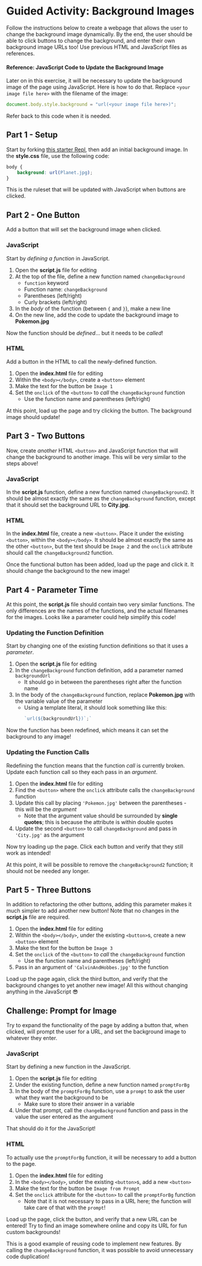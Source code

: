 # Guided Activity: Background Images
Follow the instructions below to create a webpage that allows the user to change the background image dynamically. By the end, the user should be able to click buttons to change the background, and enter their own background image URLs too! Use previous HTML and JavaScript files as references.

#### Reference: JavaScript Code to Update the Background Image
Later on in this exercise, it will be necessary to update the background image of the page using JavaScript. Here is how to do that. Replace `<your image file here>` with the filename of the image:

```js
document.body.style.background = "url(<your image file here>)";
```

Refer back to this code when it is needed.

## Part 1 - Setup
Start by forking [this starter Repl](https://replit.com/@HylandOutreach/BackgroundChangerStart), then add an initial background image. In the **style.css** file, use the following code:

```css
body {
    background: url(Planet.jpg);
}
```

This is the ruleset that will be updated with JavaScript when buttons are clicked.

## Part 2 - One Button
Add a button that will set the background image when clicked.

### JavaScript
Start by _defining a function_ in JavaScript.

1. Open the **script.js** file for editing
1. At the top of the file, define a new function named `changeBackground`
    - `function` keyword
    - Function name: `changeBackground`
    - Parentheses (left/right)
    - Curly brackets (left/right)
1. In the _body_ of the function (between `{` and `}`), make a new line
1. On the new line, add the code to update the background image to **Pokemon.jpg**

Now the function should be _defined_... but it needs to be _called_!

### HTML
Add a button in the HTML to call the newly-defined function.

1. Open the **index.html** file for editing
1. Within the `<body></body>`, create a `<button>` element
1. Make the text for the button be `Image 1`
1. Set the `onclick` of the `<button>` to _call_ the `changeBackground` function
    - Use the function name and parentheses (left/right)

At this point, load up the page and try clicking the button. The background image should update!

## Part 3 - Two Buttons
Now, create _another_ HTML `<button>` and JavaScript function that will change the background to another image. This will be very similar to the steps above!

### JavaScript
In the **script.js** function, define a new function named `changeBackground2`. It should be almost exactly the same as the `changeBackground` function, except that it should set the background URL to **City.jpg**.

### HTML
In the **index.html** file, create a new `<button>`. Place it under the existing `<button>`, within the `<body></body>`. It should be almost exactly the same as the other `<button>`, but the text should be `Image 2` and the `onclick` attribute should call the `changeBackground2` function.

Once the functional button has been added, load up the page and click it. It should change the background to the new image!

## Part 4 - Parameter Time
At this point, the **script.js** file should contain two very similar functions. The only differences are the names of the functions, and the actual filenames for the images. Looks like a parameter could help simplify this code!

### Updating the Function Definition
Start by changing one of the existing function definitions so that it uses a _parameter_.

1. Open the **script.js** file for editing
1. In the `changeBackground` function definition, add a parameter named `backgroundUrl`
    - It should go in between the parentheses right after the function name
1. In the body of the `changeBackground` function, replace **Pokemon.jpg** with the variable value of the parameter
    - Using a template literal, it should look something like this:
        ```js
        `url(${backgroundUrl})`;`
        ```

Now the function has been redefined, which means it can set the background to any image!

### Updating the Function Calls
Redefining the function means that the function _call_ is currently broken. Update each function call so they each pass in an _argument_.

1. Open the **index.html** file for editing
1. Find the `<button>` where the `onclick` attribute calls the `changeBackground` function
1. Update this call by placing `'Pokemon.jpg'` between the parentheses - this will be the _argument_
    - Note that the argument value should be surrounded by **single quotes**; this is because the attribute is within double quotes
1. Update the second `<button>` to call `changeBackground` and pass in `'City.jpg'` as the argument

Now try loading up the page. Click each button and verify that they still work as intended!

At this point, it will be possible to remove the `changeBackground2` function; it should not be needed any longer.

## Part 5 - Three Buttons
In addition to refactoring the other buttons, adding this parameter makes it much simpler to add another new button! Note that no changes in the **script.js** file are required.

1. Open the **index.html** file for editing
1. Within the `<body></body>`, under the existing `<button>`s, create a new `<button>` element
1. Make the text for the button be `Image 3`
1. Set the `onclick` of the `<button>` to _call_ the `changeBackground` function
    - Use the function name and parentheses (left/right)
1. Pass in an argument of `'CalvinAndHobbes.jpg'` to the function

Load up the page again, click the third button, and verify that the background changes to yet another new image! All this without changing anything in the JavaScript 😎

## Challenge: Prompt for Image
Try to expand the functionality of the page by adding a button that, when clicked, will prompt the user for a URL, and set the background image to whatever they enter.

### JavaScript
Start by defining a new function in the JavaScript.

1. Open the **script.js** file for editing
1. Under the existing function, define a new function named `promptForBg`
1. In the body of the `promptForBg` function, use a `prompt` to ask the user what they want the background to be
    - Make sure to store their answer in a variable
1. Under that prompt, call the `changeBackground` function and pass in the value the user entered as the argument

That should do it for the JavaScript!

### HTML
To actually use the `promptForBg` function, it will be necessary to add a button to the page.

1. Open the **index.html** file for editing
1. In the `<body></body>`, under the existing `<button>`s, add a new `<button>`
1. Make the text for the button be `Image from Prompt`
1. Set the `onclick` attribute for the `<button>` to call the `promptForBg` function
    - Note that it is not necessary to pass in a URL here; the function will take care of that with the `prompt`!

Load up the page, click the button, and verify that a new URL can be entered! Try to find an image somewhere online and copy its URL for fun custom backgrounds!

This is a good example of reusing code to implement new features. By calling the `changeBackground` function, it was possible to avoid unnecessary code duplication!
